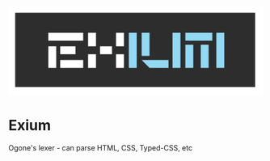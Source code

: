 <p align="center">
  <img src="./public/exium-logo.svg" />
</p>

# Exium

Ogone's lexer - can parse HTML, CSS, Typed-CSS, etc
